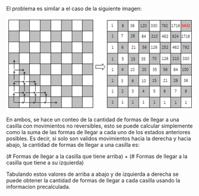 El problema es similar a el caso de la siguiente imagen:

![Imagen no cargada](chessboard.webp)

En ambos, se hace un conteo de la cantidad de formas de llegar a una casilla con movimientos no reversibles, esto se puede calcular simplemente como la suma de las formas de llegar a cada uno de los estados anteriores posibles. Es decir, si solo son validos movimientos hacia la derecha y hacia abajo, la cantidad de formas de llegar a una casilla es:


(# Formas de llegar a la casilla que tiene arriba) + (# Formas de llegar a la casilla que tiene a su izquierda)

Tabulando estos valores de arriba a abajo y de izquierda a derecha se puede obtener la cantidad de formas de llegar a cada casilla usando la informacion precalculada.
